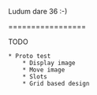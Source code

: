 Ludum dare 36 :-)

=================

TODO

	* Proto test
		* Display image
		* Move image
		* Slots
		* Grid based design
